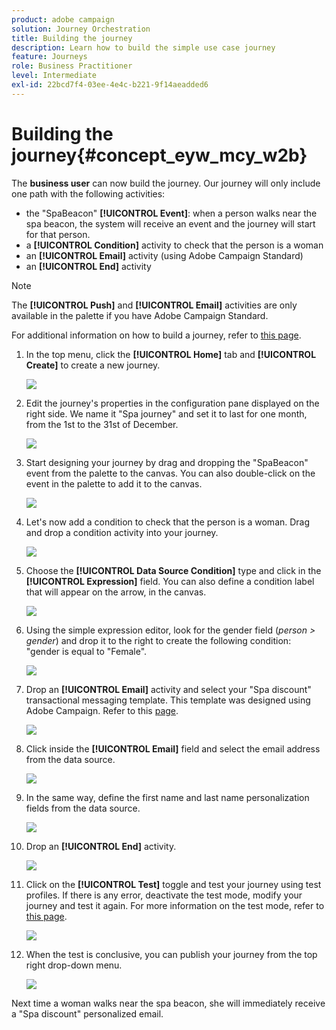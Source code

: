```yaml
---
product: adobe campaign
solution: Journey Orchestration
title: Building the journey
description: Learn how to build the simple use case journey
feature: Journeys
role: Business Practitioner
level: Intermediate
exl-id: 22bcd7f4-03ee-4e4c-b221-9f14aeadded6
---
```

# Building the journey{#concept_eyw_mcy_w2b}

The **business user** can now build the journey. Our journey will only include one path with the following activities:

* the "SpaBeacon" **[!UICONTROL Event]**: when a person walks near the spa beacon, the system will receive an event and the journey will start for that person.
* a **[!UICONTROL Condition]** activity to check that the person is a woman
* an **[!UICONTROL Email]** activity (using Adobe Campaign Standard)
* an **[!UICONTROL End]** activity

>[!NOTE]
>
>The **[!UICONTROL Push]** and **[!UICONTROL Email]** activities are only available in the palette if you have Adobe Campaign Standard.

For additional information on how to build a journey, refer to [this page](../building-journeys/journey.md).

1. In the top menu, click the **[!UICONTROL Home]** tab and **[!UICONTROL Create]** to create a new journey.

    ![](../assets/journey31.png)

1. Edit the journey's properties in the configuration pane displayed on the right side. We name it "Spa journey" and set it to last for one month, from the 1st to the 31st of December.

    ![](../assets/journeyuc1_8.png)

1. Start designing your journey by drag and dropping the "SpaBeacon" event from the palette to the canvas. You can also double-click on the event in the palette to add it to the canvas.

    ![](../assets/journeyuc1_9.png)

1. Let's now add a condition to check that the person is a woman. Drag and drop a condition activity into your journey.

    ![](../assets/journeyuc1_10.png)

1. Choose the **[!UICONTROL Data Source Condition]** type and click in the **[!UICONTROL Expression]** field. You can also define a condition label that will appear on the arrow, in the canvas.

    ![](../assets/journeyuc1_11.png)

1. Using the simple expression editor, look for the gender field (_person > gender_) and drop it to the right to create the following condition: "gender is equal to "Female".

    ![](../assets/journeyuc1_12.png)

1. Drop an **[!UICONTROL Email]** activity and select your "Spa discount" transactional messaging template. This template was designed using Adobe Campaign. Refer to this [page](https://docs.adobe.com/content/help/en/campaign-standard/using/communication-channels/transactional-messaging/about-transactional-messaging.html).

    ![](../assets/journeyuc1_13.png)

1. Click inside the **[!UICONTROL Email]** field and select the email address from the data source.

    ![](../assets/journeyuc1_14.png)

1. In the same way, define the first name and last name personalization fields from the data source.

    ![](../assets/journeyuc1_15.png)

1. Drop an **[!UICONTROL End]** activity.

    ![](../assets/journeyuc1_17.png)

1. Click on the **[!UICONTROL Test]** toggle and test your journey using test profiles. If there is any error, deactivate the test mode, modify your journey and test it again. For more information on the test mode, refer to [this page](../building-journeys/testing-the-journey.md). 

    ![](../assets/journeyuc1_18bis.png)

1. When the test is conclusive, you can publish your journey from the top right drop-down menu.

    ![](../assets/journeyuc1_18.png)

Next time a woman walks near the spa beacon, she will immediately receive a "Spa discount" personalized email.
